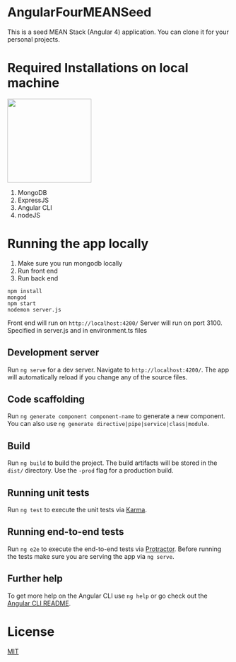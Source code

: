 # AngularFourMEANSeed

This is a seed MEAN Stack (Angular 4) application. You can clone it for your personal projects. 



<h1>Required Installations on local machine</h1>

<img src="https://excellentwebworld.com/wp-content/uploads/2017/09/images-2.jpg" height=190px>
<ol>
  <li>MongoDB</li>
  <li>ExpressJS</li>
    <li>Angular CLI</li>
  <li>nodeJS</li>
</ol>  


<h1> Running the app locally </h1>
<ol>
  <li>Make sure you run mongodb locally</li>
  <li>Run front end</li>
  <li>Run back end</li>
</ol>  

```
npm install
mongod
npm start
nodemon server.js
```

Front end will run on `http://localhost:4200/`
Server will run on port 3100. Specified in server.js and in environment.ts files



## Development server

Run `ng serve` for a dev server. Navigate to `http://localhost:4200/`. The app will automatically reload if you change any of the source files.

## Code scaffolding

Run `ng generate component component-name` to generate a new component. You can also use `ng generate directive|pipe|service|class|module`.

## Build

Run `ng build` to build the project. The build artifacts will be stored in the `dist/` directory. Use the `-prod` flag for a production build.

## Running unit tests

Run `ng test` to execute the unit tests via [Karma](https://karma-runner.github.io).

## Running end-to-end tests

Run `ng e2e` to execute the end-to-end tests via [Protractor](http://www.protractortest.org/).
Before running the tests make sure you are serving the app via `ng serve`.

## Further help

To get more help on the Angular CLI use `ng help` or go check out the [Angular CLI README](https://github.com/angular/angular-cli/blob/master/README.md).


<h1>License</h1>
<p><a href="https://github.com/seshasaisrivatsav/srivatsav-resume/blob/master/LICENSE">MIT</a></p>

